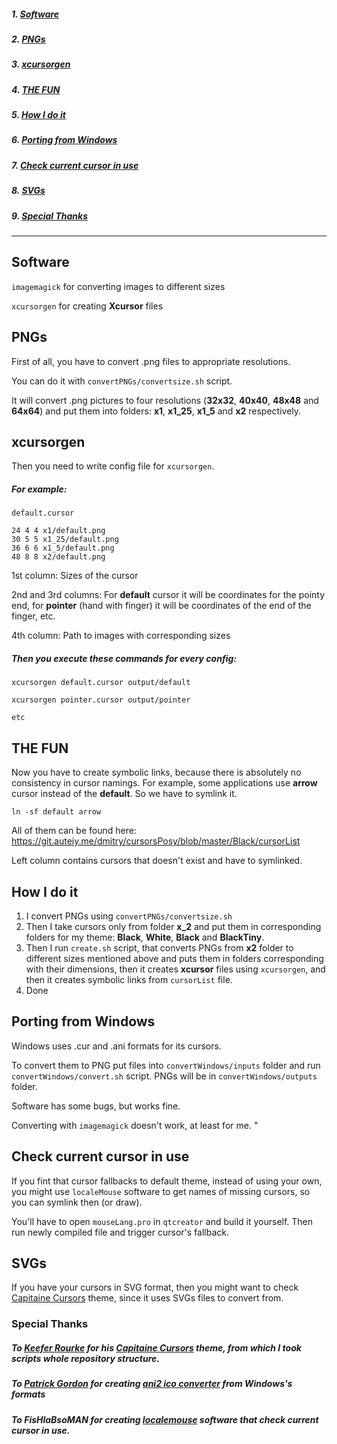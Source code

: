 ##### 1. [Software](#software)
##### 2. [PNGs](#pngs)
##### 3. [xcursorgen](#xcursorgen)
##### 4. [THE FUN](#the-fun)
##### 5. [How I do it](#how-i-do-it)
##### 6. [Porting from Windows](#porting-from-windows)
##### 7. [Check current cursor in use](#check-current-cursor-in-use)
##### 8. [SVGs](#svgs)
##### 9. [Special Thanks](#special-thanks)

---
<a name="software"></a>
## Software
`imagemagick` for converting images to different sizes

`xcursorgen` for creating **Xcursor** files 

<a name="pngs"></a>
##  PNGs

First of all, you have to convert .png files to appropriate resolutions. 

You can do it with `convertPNGs/convertsize.sh` script. 

It will convert .png pictures to four resolutions (**32x32**, **40x40**, **48x48** and **64x64**) and put them into folders: **x1**, **x1_25**, **x1_5** and **x2** respectively.

<a name="xcursorgen"></a>
##  xcursorgen

Then you need to write config file for `xcursorgen`.

##### For example: 

`default.cursor`

```
24 4 4 x1/default.png
30 5 5 x1_25/default.png
36 6 6 x1_5/default.png
48 8 8 x2/default.png
```

1st column: Sizes of the cursor

2nd and 3rd columns: For **default** cursor it will be coordinates for the pointy end, for **pointer** (hand with finger) it will be coordinates of the end of the finger, etc. 

4th column: Path to images with corresponding sizes 

##### Then you execute these commands for every config:

`xcursorgen default.cursor output/default`

`xcursorgen pointer.cursor output/pointer`

`etc`

<a name="the-fun"></a>
## THE FUN

Now you have to create symbolic links, because there is absolutely no consistency in cursor namings. For example, some applications use **arrow** cursor instead of the **default**. So we have to symlink it.

`ln -sf default arrow`

All of them can be found here: https://git.auteiy.me/dmitry/cursorsPosy/blob/master/Black/cursorList

Left column contains cursors that doesn't exist and have to symlinked.

<a name="how-i-do-it"></a>
## How I do it

1. I convert PNGs using `convertPNGs/convertsize.sh` 
2. Then I take cursors only from folder **x_2** and put them in corresponding folders for my theme: **Black**, **White**, **Black** and **BlackTiny**.
3. Then I run `create.sh` script, that converts PNGs from **x2** folder to different sizes mentioned above and puts them in folders corresponding with their dimensions, then it creates **xcursor** files using `xcursorgen`, and then it creates symbolic links from `cursorList` file.
4. Done

<a name="porting-from-windows"></a>
## Porting from Windows

Windows uses .cur and .ani formats for its cursors. 

To convert them to PNG put files into `convertWindows/inputs` folder and run `convertWindows/convert.sh` script. PNGs will be in `convertWindows/outputs` folder. 

Software has some bugs, but works fine. 

Converting with `imagemagick` doesn't work, at least for me.
<a name="check-current-cursor-in-use"></a>"
## Check current cursor in use
If you fint that cursor fallbacks to default theme, instead of using your own, you might use `localeMouse` software to get names of missing cursors, so you can symlink then (or draw). 

You'll have to open `mouseLang.pro` in `qtcreator` and build it yourself. Then run newly compiled file and trigger cursor's fallback. 


<a name="svgs"></a>
## SVGs

If you have your cursors in SVG format, then you might want to check [Capitaine Cursors](https://github.com/keeferrourke/capitaine-cursors) theme, since it uses SVGs files to convert from. 
<a name="special-thanks"></a>
### Special Thanks

##### To [Keefer Rourke](https://github.com/keeferrourke) for his [Capitaine Cursors](https://github.com/keeferrourke/capitaine-cursors) theme, from which I took scripts whole repository structure.

##### To [Patrick Gordon](https://github.com/paddygord) for creating [ani2 ico converter](https://github.com/paddygord/cursor-converter/) from Windows's formats 

##### To FisHlaBsoMAN for creating [localemouse](https://bitbucket.org/group-of-coders/localemouse/src/master/) software that check current cursor in use. 
